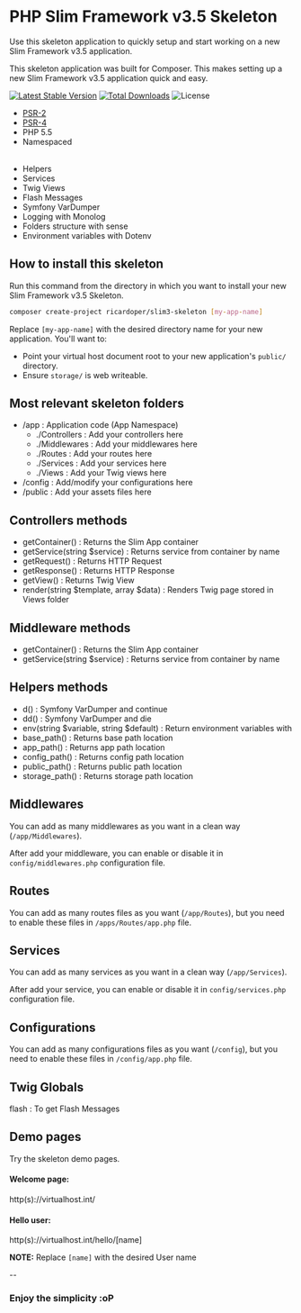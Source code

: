 # PHP Slim Framework v3.5 Skeleton

Use this skeleton application to quickly setup and start working on a new Slim Framework v3.5 application.

This skeleton application was built for Composer. This makes setting up a new Slim Framework v3.5 application quick and easy.

[![Latest Stable Version](https://poser.pugx.org/ricardoper/slim3-skeleton/v/stable.svg)](https://packagist.org/packages/ricardoper/slim3-skeleton) [![Total Downloads](https://poser.pugx.org/ricardoper/slim3-skeleton/downloads.svg)](https://packagist.org/packages/ricardoper/slim3-skeleton) ![License](https://poser.pugx.org/ricardoper/slim3-skeleton/license.svg)

- [PSR-2](http://www.php-fig.org/psr/psr-2/ "PHP Framework Interop Group")
- [PSR-4](http://www.php-fig.org/psr/psr-4/ "PHP Framework Interop Group")
- PHP 5.5
- Namespaced
<br><br>
+ Helpers
+ Services
+ Twig Views
+ Flash Messages
+ Symfony VarDumper
+ Logging with Monolog
+ Folders structure with sense
+ Environment variables with Dotenv

## How to install this skeleton

Run this command from the directory in which you want to install your new Slim Framework v3.5 Skeleton.

```bash
composer create-project ricardoper/slim3-skeleton [my-app-name]
```

Replace ```[my-app-name]``` with the desired directory name for your new application. You'll want to:
- Point your virtual host document root to your new application's ```public/``` directory.
- Ensure ```storage/``` is web writeable.

## Most relevant skeleton folders

- /app : Application code (App Namespace)
  + ./Controllers : Add your controllers here
  + ./Middlewares : Add your middlewares here
  + ./Routes : Add your routes here
  + ./Services : Add your services here
  + ./Views : Add your Twig views here
- /config : Add/modify your configurations here
- /public : Add your assets files here

## Controllers methods

- getContainer() : Returns the Slim App container
- getService(string $service) : Returns service from container by name
- getRequest() : Returns HTTP Request
- getResponse() : Returns HTTP Response
- getView() : Returns Twig View
- render(string $template, array $data) : Renders Twig page stored in Views folder

## Middleware methods

- getContainer() : Returns the Slim App container
- getService(string $service) : Returns service from container by name

## Helpers methods

- d() : Symfony VarDumper and continue
- dd() : Symfony VarDumper and die
- env(string $variable, string $default) : Return environment variables with
- base_path() : Returns base path location
- app_path() : Returns app path location
- config_path() : Returns config path location
- public_path() : Returns public path location
- storage_path() : Returns storage path location

## Middlewares

You can add as many middlewares as you want in a clean way (```/app/Middlewares```).

After add your middleware, you can enable or disable it in ```config/middlewares.php``` configuration file.

## Routes

You can add as many routes files as you want (```/app/Routes```), but you need to enable these files in ```/apps/Routes/app.php``` file.

## Services

You can add as many services as you want in a clean way (```/app/Services```).

After add your service, you can enable or disable it in ```config/services.php``` configuration file.

## Configurations

You can add as many configurations files as you want (```/config```), but you need to enable these files in ```/config/app.php``` file.

## Twig Globals

flash : To get Flash Messages

## Demo pages

Try the skeleton demo pages.

#### Welcome page:
http(s)://virtualhost.int/

#### Hello user:
http(s)://virtualhost.int/hello/[name]

**NOTE:** Replace ```[name]``` with the desired User name

--

### Enjoy the simplicity :oP
